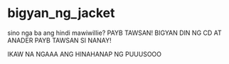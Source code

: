 # bigyan_ng_jacket
sino nga ba ang hindi mawiwillie? PAYB TAWSAN! 
BIGYAN DIN NG CD AT ANADER PAYB TAWSAN SI NANAY!

IKAW NA NGAAA ANG HINAHANAP NG PUUUSOOO
